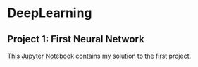 # DeepLearning
## Project 1: First Neural Network
[This Jupyter Notebook](https://github.com/AgileNinjaIO/DeepLearning/blob/project/1-BikeShare/Your_first_neural_network.ipynb) contains my solution to the first project.
